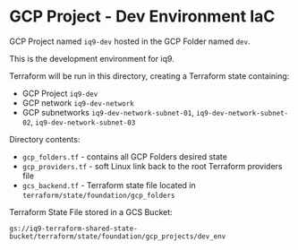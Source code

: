 # GCP Project - Dev Environment IaC

GCP Project named `iq9-dev` hosted in the GCP Folder named `dev`.

This is the development environment for iq9.

Terraform will be run in this directory, creating a Terraform state containing:

* GCP Project `iq9-dev`
* GCP network `iq9-dev-network`
* GCP subnetworks `iq9-dev-network-subnet-01`, `iq9-dev-network-subnet-02`, `iq9-dev-network-subnet-03`

Directory contents:

* `gcp_folders.tf` - contains all GCP Folders desired state
* `gcp_providers.tf` - soft Linux link back to the root Terraform providers file
* `gcs_backend.tf` - Terraform state file located in `terraform/state/foundation/gcp_folders`

Terraform State File stored in a GCS Bucket:

`gs://iq9-terraform-shared-state-bucket/terraform/state/foundation/gcp_projects/dev_env`